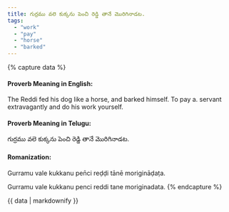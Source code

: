 ```yaml
---
title: గుర్రము వలె కుక్కను పెంచి రెడ్డి తానే మొరిగినాడట.
tags:
  - "work"
  - "pay"
  - "horse"
  - "barked"
---
```


{% capture data %}
#### Proverb Meaning in English:
The Reddi fed his dog like a horse, and barked himself.
To pay a. servant extravagantly and do his work yourself.

#### Proverb Meaning in Telugu:
గుర్రము వలె కుక్కను పెంచి రెడ్డి తానే మొరిగినాడట.

#### Romanization:
Gurramu vale kukkanu pen̄ci reḍḍi tānē morigināḍaṭa.

Gurramu vale kukkanu penci reddi tane moriginadata.
{% endcapture %}

{{ data | markdownify }}

